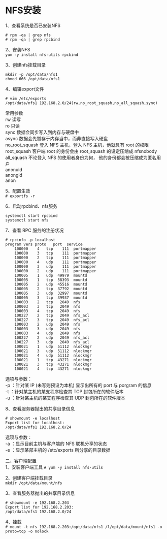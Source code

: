 NFS安装
=======
1、查看系统是否已安装NFS  
```
# rpm -qa | grep nfs
# rpm -qa | grep rpcbind
```  

2、安装NFS  
``` yum -y install nfs-utils rpcbind ```  

3、创建nfs挂载目录  
```
mkdir -p /opt/data/nfs1
chmod 666 /opt/data/nfs1
```  

4、编辑export文件  
```
# vim /etc/exports 
/opt/data/nfs1 192.168.2.0/24(rw,no_root_squash,no_all_squash,sync)
```  
常用参数  
rw 读写  
ro 只读  
sync 数据会同步写入到内存与硬盘中  
async 数据会先暂存于内存当中，而非直接写入硬盘  
no_root_squash  登入 NFS 主机，登入 NFS 主机，他就具有 root 的权限
root_squash  客户端 root 的身份会由 root_squash 的设定压缩成 nfsnobody  
all_squash  不论登入 NFS 的使用者身份为何， 他的身份都会被压缩成为匿名用户  
anonuid  
anongid  
anon  

5、配置生效  
``` # exportfs -r ```  

6、启动rpcbind、nfs服务  
```
systemctl start rpcbind 
systemctl start nfs
```  

7、查看 RPC 服务的注册状况  
```
# rpcinfo -p localhost
program vers proto   port  service
    100000    4   tcp    111  portmapper
    100000    3   tcp    111  portmapper
    100000    2   tcp    111  portmapper
    100000    4   udp    111  portmapper
    100000    3   udp    111  portmapper
    100000    2   udp    111  portmapper
    100005    1   udp  49979  mountd
    100005    1   tcp  58393  mountd
    100005    2   udp  45516  mountd
    100005    2   tcp  37792  mountd
    100005    3   udp  32997  mountd
    100005    3   tcp  39937  mountd
    100003    2   tcp   2049  nfs
    100003    3   tcp   2049  nfs
    100003    4   tcp   2049  nfs
    100227    2   tcp   2049  nfs_acl
    100227    3   tcp   2049  nfs_acl
    100003    2   udp   2049  nfs
    100003    3   udp   2049  nfs
    100003    4   udp   2049  nfs
    100227    2   udp   2049  nfs_acl
    100227    3   udp   2049  nfs_acl
    100021    1   udp  51112  nlockmgr
    100021    3   udp  51112  nlockmgr
    100021    4   udp  51112  nlockmgr
    100021    1   tcp  43271  nlockmgr
    100021    3   tcp  43271  nlockmgr
    100021    4   tcp  43271  nlockmgr
```  
选项与参数：  
-p ：针对某 IP (未写则预设为本机) 显示出所有的 port 与 porgram 的信息  
-t ：针对某主机的某支程序检查其 TCP 封包所在的软件版本  
-u ：针对某主机的某支程序检查其 UDP 封包所在的软件版本  

8、查看服务器抛出的共享目录信息  
```
# showmount -e localhost
Export list for localhost:
/opt/data/nfs1 192.168.2.0/24
```  
选项与参数：  
-a ：显示目前主机与客户端的 NFS 联机分享的状态  
-e ：显示某部主机的 /etc/exports 所分享的目录数据  

二、客户端配置  
1、安装客户端工具
``` # yum -y install nfs-utils ```  

2、创建客户端挂载目录  
``` mkdir /opt/data/mount/nfs ```  

3、查看服务器抛出的共享目录信息  
```
# showmount -e 192.168.2.203
Export list for 192.168.2.203:
/opt/data/nfs1 192.168.2.0/24
```  

4、挂载  
``` # mount -t nfs 192.168.2.203:/opt/data/nfs1 /l/opt/data/mount/nfs1 -o proto=tcp -o nolock ```  


